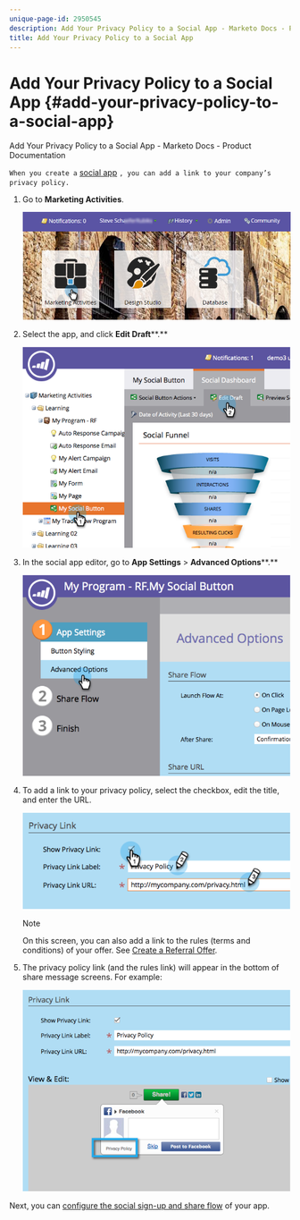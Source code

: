 ```yaml
---
unique-page-id: 2950545
description: Add Your Privacy Policy to a Social App - Marketo Docs - Product Documentation
title: Add Your Privacy Policy to a Social App
---
```


# Add Your Privacy Policy to a Social App {#add-your-privacy-policy-to-a-social-app}

Add Your Privacy Policy to a Social App - Marketo Docs - Product Documentation

`When you create a` [social app](../../../../../welcome-to-marketo-docs/product-docs/demand-generation/social.md) `, you can add a link to your company’s privacy policy.`

1. Go to **Marketing Activities**.

   ![](assets/login-marketing-activities-4.png)

1. Select the app, and click **Edit Draft****.**

   ![](assets/image2014-9-22-10-3a50-3a22.png)

1. In the social app editor, go to **App Settings** > **Advanced Options****.**

   ![](assets/image2014-9-22-10-3a50-3a38.png)

1. To add a link to your privacy policy, select the checkbox, edit the title, and enter the URL.

   ![](assets/image2014-9-22-10-3a51-3a12.png)

   >[!NOTE]
   >
   >On this screen, you can also add a link to the rules (terms and conditions) of your offer. See [Create a Referral Offer](../../../../../welcome-to-marketo-docs/product-docs/demand-generation/social/referral-offers/create-a-referral-offer.md).

1. The privacy policy link (and the rules link) will appear in the bottom of share message screens. For example:

   ![](assets/image2014-9-22-10-3a52-3a16.png)

Next, you can [configure the social sign-up and share flow](../../../../../welcome-to-marketo-docs/product-docs/demand-generation/social/configuring-social-actions/configure-social-recommend-flow.md) of your app.
